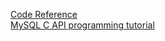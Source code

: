 [Code Reference](https://code-reference.com/c/mysql/mysql.h)                                                                                                                                                                                                                                                                                                                                                                                                                                                                             
[MySQL C API programming tutorial](http://zetcode.com/db/mysqlc/)                                                                                                                                                                                                                                                                                                                                                                                                                                                                             
                                                                                                                                                                                                                                                                                                                                                                                                                                                                             
